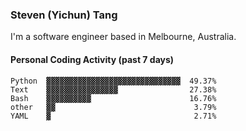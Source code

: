 ### Steven (Yichun) Tang

I'm a software engineer based in Melbourne, Australia.

#### Personal Coding Activity (past 7 days)
```
Python  ▓▓▓▓▓▓▓▓▓▓▓▓▓▓▓▓▓▓▓▓▓▓▓▓▓▓▓▓▓▓  49.37%
Text    ▓▓▓▓▓▓▓▓▓▓▓▓▓▓▓▓                27.38%
Bash    ▓▓▓▓▓▓▓▓▓▓                      16.76%
other   ▓▓                               3.79%
YAML    ▓                                2.71%
```
